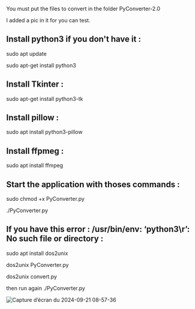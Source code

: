 You must put the files to convert in the folder PyConverter-2.0

I added a pic in it for you can test.


Install python3 if you don't have it : 
-------------------------------------

sudo apt update

sudo apt-get install python3


Install Tkinter : 
----------------

sudo apt-get install python3-tk

Install pillow : 
---------------

sudo apt install python3-pillow

Install ffpmeg : 
---------------

sudo apt install ffmpeg


Start the application with thoses commands : 
-------------------------------------------

sudo chmod +x PyConverter.py

./PyConverter.py


If you have this error : /usr/bin/env: ‘python3\r’: No such file or directory : 
------------------------------------------------------------------------------

sudo apt install dos2unix

dos2unix PyConverter.py

dos2unix convert.py

then run again ./PyConverter.py

![Capture d’écran du 2024-09-21 08-57-36](https://github.com/user-attachments/assets/1b9c92b4-1dd4-4168-b573-35c5d61ff438)





